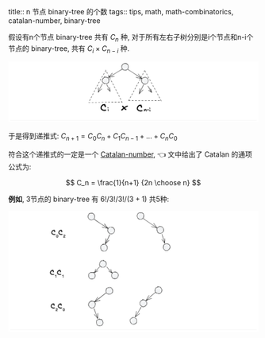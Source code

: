 title:: n 节点 binary-tree 的个数
tags:: tips, math, math-combinatorics, catalan-number, binary-tree


假设有n个节点 binary-tree 共有 $C_n$ 种,
对于所有左右子树分别是i个节点和n-i个节点的 binary-tree, 共有 $C_{i} \times C_{n-i}$ 种.

![](../assets/binary-tree-count/t.excalidraw.png)

于是得到递推式: $C_{n+1} = C_0 C_{n} + C_1 C_{n-1} + ... + C_n C_0$

符合这个递推式的一定是一个 [Catalan-number](./Catalan-number.md), 👈 文中给出了 Catalan 的通项公式为:

$$
C_n = \frac{1}{n+1} {2n \choose n}
$$

**例如**, 3节点的 binary-tree 有 $6!/3!/3!/(3+1)$ 共5种:

<!-- 列出它们, `*` 表示tree的节点, `x` 表示null节点: -->

<!--
   - - $C_0 C_2$: `x*((x*x)*x)` `x*(x*(x*x))`
   - - $C_1 C_1$: `(x*x)*(x*x)`
   - - $C_2 C_0$: `((x*x)*x)*x` `(x*(x*x))*x`
   -->

![](../assets/binary-tree-count/3-node-binary-trees.excalidraw.png)
